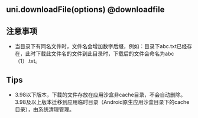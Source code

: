 ## uni.downloadFile(options) @downloadfile

<!-- UTSAPIJSON.downloadFile.description -->

<!-- UTSAPIJSON.downloadFile.param -->

## 注意事项

* 当目录下有同名文件时，文件名会增加数字后缀，例如：目录下abc.txt已经存在，此时下载此文件名的文件到此目录时，下载后的文件会命名为abc（1）.txt。

<!-- UTSAPIJSON.downloadFile.returnValue -->

<!-- UTSAPIJSON.downloadFile.example -->

<!-- UTSAPIJSON.downloadFile.compatibility -->

<!-- UTSAPIJSON.downloadFile.tutorial -->

<!-- UTSAPIJSON.download-file.example -->

<!-- UTSAPIJSON.general_type.name -->

<!-- UTSAPIJSON.general_type.param -->

## Tips

- 3.98以下版本，下载的文件存放在应用沙盒非cache目录，不会自动删除。3.98及以上版本迁移到应用临时目录（Android原生应用沙盒目录下的cache目录），由系统清理管理。
